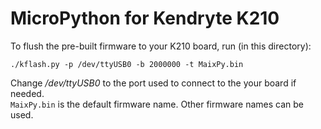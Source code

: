 # MicroPython for Kendryte K210


To flush the pre-built firmware to your K210 board, run (in this directory):

```
./kflash.py -p /dev/ttyUSB0 -b 2000000 -t MaixPy.bin
```

Change */dev/ttyUSB0* to the port used to connect to the your board if needed.<br>
`MaixPy.bin` is the default firmware name. Other firmware names can be used.

